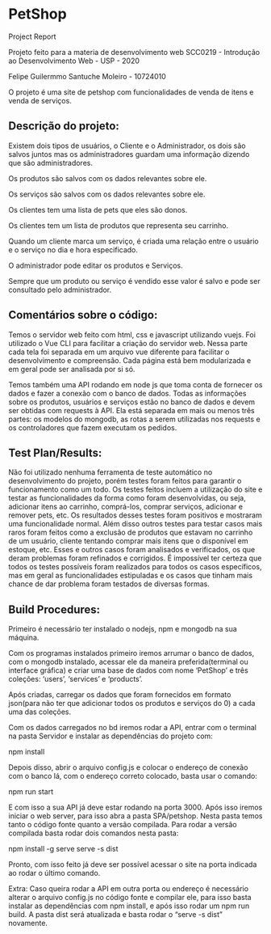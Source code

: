 # PetShop

Project Report

Projeto feito para a materia de desenvolvimento web SCC0219 - Introdução ao Desenvolvimento Web - USP - 2020

Felipe Guilermmo Santuche Moleiro - 10724010

O projeto é uma site de petshop com funcionalidades de venda de itens e venda de serviços.


## Descrição do projeto:

Existem dois tipos de usuários, o Cliente e o Administrador, os dois são
salvos juntos mas os administradores guardam uma informação dizendo que são
administradores.

Os produtos são salvos com os dados relevantes sobre ele.

Os serviços são salvos com os dados relevantes sobre ele.

Os clientes tem uma lista de pets que eles são donos.

Os clientes tem um lista de produtos que representa seu carrinho.

Quando um cliente marca um serviço, é criada uma relação entre o usuário e
o serviço no dia e hora especificado.

O administrador pode editar os produtos e Serviços.

Sempre que um produto ou serviço é vendido esse valor é salvo e pode ser
consultado pelo administrador.

## Comentários sobre o código:

Temos o servidor web feito com html, css e javascript utilizando vuejs. Foi utilizado o
Vue CLI para facilitar a criação do servidor web. Nessa parte cada tela foi separada em um
arquivo vue diferente para facilitar o desenvolvimento e compreensão. Cada página está
bem modularizada e em geral pode ser analisada por si só.

Temos também uma API rodando em node js que toma conta de fornecer os dados
e fazer a conexão com o banco de dados. Todas as informações sobre os produtos,
usuários e serviços estão no banco de dados e devem ser obtidas com requests à API. Ela
está separada em mais ou menos três partes: os modelos do mongodb, as rotas a serem
utilizadas nos requests e os controladores que fazem executam os pedidos.

## Test Plan/Results:

Não foi utilizado nenhuma ferramenta de teste automático no desenvolvimento do
projeto, porém testes foram feitos para garantir o funcionamento como um todo. Os testes
feitos incluem a utilização do site e testar as funcionalidades da forma como foram
desenvolvidas, ou seja, adicionar itens ao carrinho, comprá-los, comprar serviços, adicionar
e remover pets, etc. Os resultados desses testes foram positivos e mostraram uma
funcionalidade normal. Além disso outros testes para testar casos mais raros foram feitos
como a exclusão de produtos que estavam no carrinho de um usuário, cliente tentando
comprar mais itens que o disponível em estoque, etc. Esses e outros casos foram
analisados e verificados, os que deram problemas foram refinados e corrigidos. É
impossível ter certeza que todos os testes possíveis foram realizados para todos os casos
específicos, mas em geral as funcionalidades estipuladas e os casos que tinham mais
chance de dar problema foram testados de diversas formas.


## Build Procedures:

Primeiro é necessário ter instalado o nodejs, npm e mongodb na sua máquina.

Com os programas instalados primeiro iremos arrumar o banco de dados, com o
mongodb instalado, acessar ele da maneira preferida(terminal ou interface gráfica) e criar
uma base de dados com nome ‘PetShop’ e três coleções: ‘users’, ‘services’ e ‘products’.

Após criadas, carregar os dados que foram fornecidos em formato json(para não ter que
adicionar todos os produtos e serviços do 0) a cada uma das coleções.

Com os dados carregados no bd iremos rodar a API, entrar com o terminal na pasta
Servidor e instalar as dependências do projeto com:

npm install

Depois disso, abrir o arquivo config.js e colocar o endereço de conexão com o banco
lá, com o endereço correto colocado, basta usar o comando:

npm run start

E com isso a sua API já deve estar rodando na porta 3000. Após isso iremos iniciar
o web server, para isso abra a pasta SPA/petshop. Nesta pasta temos tanto o código fonte
quanto a versão compilada. Para rodar a versão compilada basta rodar dois comandos
nesta pasta:

npm install -g serve
serve -s dist

Pronto, com isso feito já deve ser possível acessar o site na porta indicada ao rodar
o último comando.

Extra: Caso queira rodar a API em outra porta ou endereço é necessário alterar o
arquivo config.js no código fonte e compilar ele, para isso basta instalar as dependências
com npm install, e após isso rodar um npm run build. A pasta dist será atualizada e basta
rodar o “serve -s dist” novamente.
